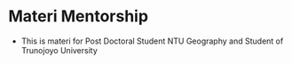 # Materi Mentorship

- This is materi for Post Doctoral Student NTU Geography and Student of Trunojoyo University
